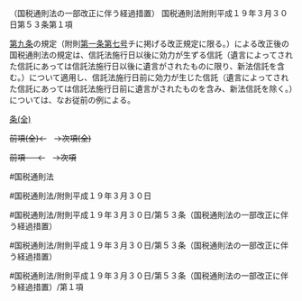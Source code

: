 （国税通則法の一部改正に伴う経過措置）
国税通則法附則平成１９年３月３０日第５３条第１項

[第九条](国税通則法＿＿＿＿附則平成１９年３月３０日第９条第１項)の規定（附則[第一条](国税通則法＿＿＿＿附則平成１９年３月３０日第１条第１項)[第七号](国税通則法＿＿＿＿附則平成１９年３月３０日第５３条第１項第７号)チに掲げる改正規定に限る。）による改正後の国税通則法の規定は、信託法施行日以後に効力が生ずる信託（遺言によってされた信託にあっては信託法施行日以後に遺言がされたものに限り、新法信託を含む。）について適用し、信託法施行日前に効力が生じた信託（遺言によってされた信託にあっては信託法施行日前に遺言がされたものを含み、新法信託を除く。）については、なお従前の例による。

[条(全)](国税通則法＿＿＿＿附則平成１９年３月３０日第５３条_.md)

~~前項(全)←~~　~~→次項(全)~~

~~前項 　 ←~~　~~→次項~~



#国税通則法

#国税通則法/附則平成１９年３月３０日

#国税通則法/附則平成１９年３月３０日/第５３条（国税通則法の一部改正に伴う経過措置）

#国税通則法/附則平成１９年３月３０日/第５３条（国税通則法の一部改正に伴う経過措置）

#国税通則法/附則平成１９年３月３０日/第５３条（国税通則法の一部改正に伴う経過措置）/第１項


